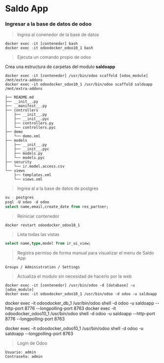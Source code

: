 # Saldo App


### Ingresar a la base de datos de odoo

> Ingrea al conenedor de la base de datos
```
docker exec -it [contenedor] bash
docker exec -it odoodocker_odoo10_1 bash
```

> Ejecuta un comando propio de odoo

Crea una estructura de carpetas del modulo **saldoapp**
```
docker exec -it [contenedor] /usr/bin/odoo scaffold [odoo_module] /mnt/extra-addons
docker exec -it odoodocker_odoo10_1 /usr/bin/odoo scaffold saldoapp /mnt/extra-addons
```
```
├── README.md
├── __init__.py
├── __manifest__.py
├── controllers
│   ├── __init__.py
│   ├── __init__.pyc
│   ├── controllers.py
│   └── controllers.pyc
├── demo
│   └── demo.xml
├── models
│   ├── __init__.py
│   ├── __init__.pyc
│   ├── models.py
│   └── models.pyc
├── security
│   └── ir.model.access.csv
└── views
    ├── templates.xml
    └── views.xml
```


> Ingrea al a la base de datos de postgres
```sql
su - postgres
psql -U odoo -d odoo
select name,email,create_date from res_partner;
```


> Reiniciar contenedor
```
docker restart odoodocker_odoo10_1
```

> Lista todas las vistas
```sql
select name,type,model from ir_ui_view;
```

> Registra permiso de forma manual para visualizar el menu de Saldo App
```
Groups / Administration / Settings
```

> Actualiza el modulo sin necesidad de hacerlo por la web
```
docker exec -it [contenedor] /usr/bin/odoo -d [database] -u [odoo_module]
docker exec -it odoodocker_odoo10_1 /usr/bin/odoo -d odoo -u saldoapp
```

docker exec -it  odoodocker_db_1 /usr/bin/odoo shell -d odoo -u saldoapp --http-port 8776 --longpolling-port 8763
docker exec -it  odoodocker_odoo10_1 /usr/bin/odoo shell -d odoo -u saldoapp --http-port 8776 --longpolling-port 8763


docker exec -it odoodocker_odoo10_1 /usr/bin/odoo shell -d odoo -u saldoapp --longpolling-port 8763

> Login de Odoo
```
Usuario: admin
Contraseña: admin
```